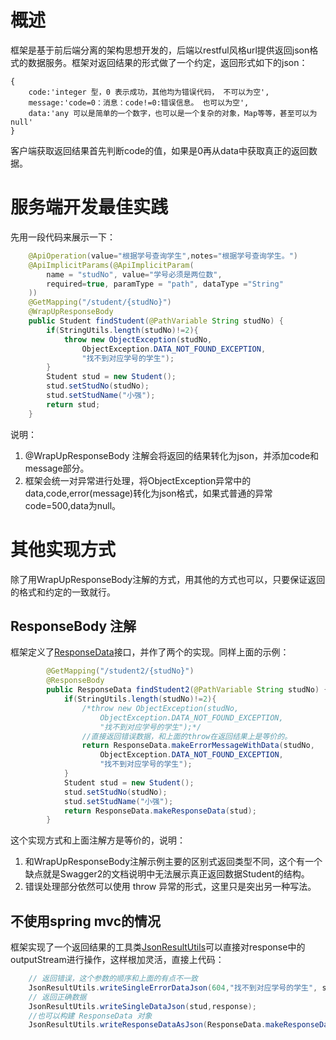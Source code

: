 [^]:title:江苏南大先腾业务框架（九）RESTFUL服务与返回数据格式[附源码]

# 概述

框架是基于前后端分离的架构思想开发的，后端以restful风格url提供返回json格式的数据服务。框架对返回结果的形式做了一个约定，返回形式如下的json：
```json5
{
    code:'integer 型，0 表示成功，其他均为错误代码， 不可以为空',
    message:'code=0：消息：code!=0:错误信息。 也可以为空',
    data:'any 可以是简单的一个数字，也可以是一个复杂的对象，Map等等，甚至可以为 null'
}
```
客户端获取返回结果首先判断code的值，如果是0再从data中获取真正的返回数据。

# 服务端开发最佳实践

先用一段代码来展示一下：
```java
    @ApiOperation(value="根据学号查询学生",notes="根据学号查询学生。")
    @ApiImplicitParams(@ApiImplicitParam(
        name = "studNo", value="学号必须是两位数",
        required=true, paramType = "path", dataType ="String"
    ))
    @GetMapping("/student/{studNo}")
    @WrapUpResponseBody
    public Student findStudent(@PathVariable String studNo) {
        if(StringUtils.length(studNo)!=2){
            throw new ObjectException(studNo,
                ObjectException.DATA_NOT_FOUND_EXCEPTION,
                "找不到对应学号的学生");
        }
        Student stud = new Student();
        stud.setStudNo(studNo);
        stud.setStudName("小强");
        return stud;
    }
```
说明：

1. @WrapUpResponseBody 注解会将返回的结果转化为json，并添加code和message部分。
2. 框架会统一对异常进行处理，将ObjectException异常中的 data,code,error(message)转化为json格式，如果式普通的异常code=500,data为null。

# 其他实现方式
除了用WrapUpResponseBody注解的方式，用其他的方式也可以，只要保证返回的格式和约定的一致就行。
## ResponseBody 注解
框架定义了[ResponseData](https://github.com/ndxt/centit-framework/blob/master/framework-adapter/src/main/java/com/centit/framework/common/ResponseData.java)接口，并作了两个的实现。同样上面的示例：

```java
        @GetMapping("/student2/{studNo}")
        @ResponseBody
        public ResponseData findStudent2(@PathVariable String studNo) {
            if(StringUtils.length(studNo)!=2){
                /*throw new ObjectException(studNo,
                    ObjectException.DATA_NOT_FOUND_EXCEPTION,
                    "找不到对应学号的学生");*/
                //直接返回错误数据，和上面的throw在返回结果上是等价的。
                return ResponseData.makeErrorMessageWithData(studNo,
                    ObjectException.DATA_NOT_FOUND_EXCEPTION,
                    "找不到对应学号的学生");
            }
            Student stud = new Student();
            stud.setStudNo(studNo);
            stud.setStudName("小强");
            return ResponseData.makeResponseData(stud);
        }

```
这个实现方式和上面注解方是等价的，说明：
1. 和WrapUpResponseBody注解示例主要的区别式返回类型不同，这个有一个缺点就是Swagger2的文档说明中无法展示真正返回数据Student的结构。
2. 错误处理部分依然可以使用 throw 异常的形式，这里只是突出另一种写法。

## 不使用spring mvc的情况

框架实现了一个返回结果的工具类[JsonResultUtils](https://github.com/ndxt/centit-framework/blob/master/framework-adapter/src/main/java/com/centit/framework/common/JsonResultUtils.java)可以直接对response中的outputStream进行操作，这样根加灵活，直接上代码：

```java
    // 返回错误，这个参数的顺序和上面的有点不一致
    JsonResultUtils.writeSingleErrorDataJson(604,"找不到对应学号的学生", studNo, response );
    // 返回正确数据
    JsonResultUtils.writeSingleDataJson(stud,response);
    //也可以构建 ResponseData 对象
    JsonResultUtils.writeResponseDataAsJson(ResponseData.makeResponseData(stud),response)
```
